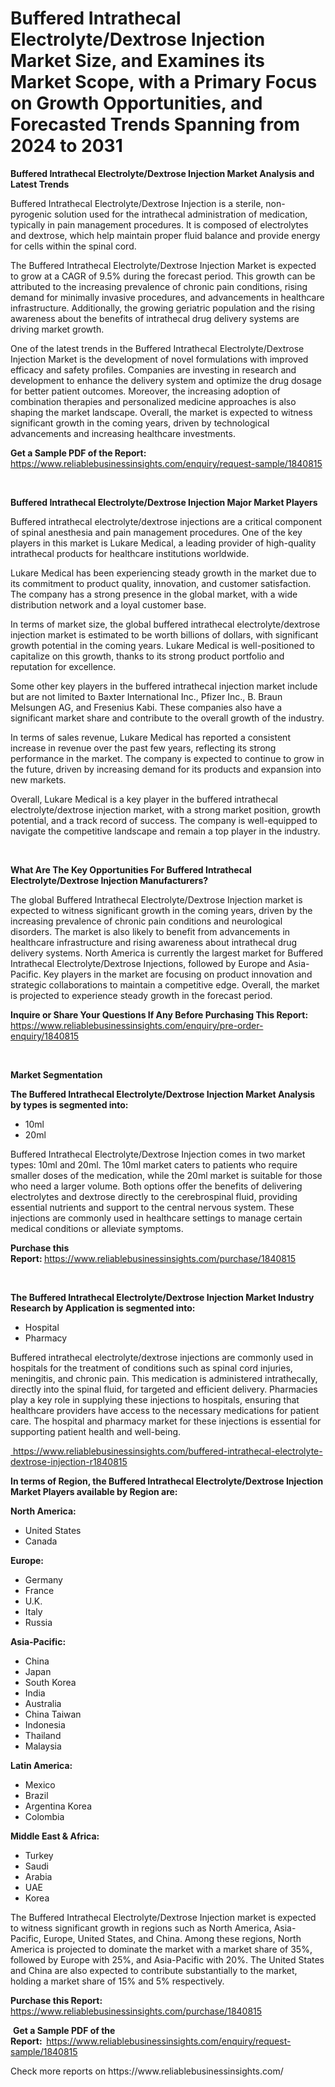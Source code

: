 <p><h1>Buffered Intrathecal Electrolyte/Dextrose Injection Market Size, and Examines its Market Scope, with a Primary Focus on Growth Opportunities, and Forecasted Trends Spanning from 2024 to 2031</h1></p><p><strong>Buffered Intrathecal Electrolyte/Dextrose Injection Market Analysis and Latest Trends</strong></p>
<p><p>Buffered Intrathecal Electrolyte/Dextrose Injection is a sterile, non-pyrogenic solution used for the intrathecal administration of medication, typically in pain management procedures. It is composed of electrolytes and dextrose, which help maintain proper fluid balance and provide energy for cells within the spinal cord.</p><p>The Buffered Intrathecal Electrolyte/Dextrose Injection Market is expected to grow at a CAGR of 9.5% during the forecast period. This growth can be attributed to the increasing prevalence of chronic pain conditions, rising demand for minimally invasive procedures, and advancements in healthcare infrastructure. Additionally, the growing geriatric population and the rising awareness about the benefits of intrathecal drug delivery systems are driving market growth.</p><p>One of the latest trends in the Buffered Intrathecal Electrolyte/Dextrose Injection Market is the development of novel formulations with improved efficacy and safety profiles. Companies are investing in research and development to enhance the delivery system and optimize the drug dosage for better patient outcomes. Moreover, the increasing adoption of combination therapies and personalized medicine approaches is also shaping the market landscape. Overall, the market is expected to witness significant growth in the coming years, driven by technological advancements and increasing healthcare investments.</p></p>
<p><strong>Get a Sample PDF of the Report:&nbsp;</strong> <a href="https://www.reliablebusinessinsights.com/enquiry/request-sample/1840815">https://www.reliablebusinessinsights.com/enquiry/request-sample/1840815</a></p>
<p>&nbsp;</p>
<p><strong>Buffered Intrathecal Electrolyte/Dextrose Injection Major Market Players</strong></p>
<p><p>Buffered intrathecal electrolyte/dextrose injections are a critical component of spinal anesthesia and pain management procedures. One of the key players in this market is Lukare Medical, a leading provider of high-quality intrathecal products for healthcare institutions worldwide.</p><p>Lukare Medical has been experiencing steady growth in the market due to its commitment to product quality, innovation, and customer satisfaction. The company has a strong presence in the global market, with a wide distribution network and a loyal customer base.</p><p>In terms of market size, the global buffered intrathecal electrolyte/dextrose injection market is estimated to be worth billions of dollars, with significant growth potential in the coming years. Lukare Medical is well-positioned to capitalize on this growth, thanks to its strong product portfolio and reputation for excellence.</p><p>Some other key players in the buffered intrathecal injection market include but are not limited to Baxter International Inc., Pfizer Inc., B. Braun Melsungen AG, and Fresenius Kabi. These companies also have a significant market share and contribute to the overall growth of the industry.</p><p>In terms of sales revenue, Lukare Medical has reported a consistent increase in revenue over the past few years, reflecting its strong performance in the market. The company is expected to continue to grow in the future, driven by increasing demand for its products and expansion into new markets.</p><p>Overall, Lukare Medical is a key player in the buffered intrathecal electrolyte/dextrose injection market, with a strong market position, growth potential, and a track record of success. The company is well-equipped to navigate the competitive landscape and remain a top player in the industry.</p></p>
<p>&nbsp;</p>
<p><strong>What Are The Key Opportunities For Buffered Intrathecal Electrolyte/Dextrose Injection Manufacturers?</strong></p>
<p><p>The global Buffered Intrathecal Electrolyte/Dextrose Injection market is expected to witness significant growth in the coming years, driven by the increasing prevalence of chronic pain conditions and neurological disorders. The market is also likely to benefit from advancements in healthcare infrastructure and rising awareness about intrathecal drug delivery systems. North America is currently the largest market for Buffered Intrathecal Electrolyte/Dextrose Injections, followed by Europe and Asia-Pacific. Key players in the market are focusing on product innovation and strategic collaborations to maintain a competitive edge. Overall, the market is projected to experience steady growth in the forecast period.</p></p>
<p><strong>Inquire or Share Your Questions If Any Before Purchasing This Report:</strong> <a href="https://www.reliablebusinessinsights.com/enquiry/pre-order-enquiry/1840815">https://www.reliablebusinessinsights.com/enquiry/pre-order-enquiry/1840815</a></p>
<p>&nbsp;</p>
<p><strong>Market Segmentation</strong></p>
<p><strong>The Buffered Intrathecal Electrolyte/Dextrose Injection Market Analysis by types is segmented into:</strong></p>
<p><ul><li>10ml</li><li>20ml</li></ul></p>
<p><p>Buffered Intrathecal Electrolyte/Dextrose Injection comes in two market types: 10ml and 20ml. The 10ml market caters to patients who require smaller doses of the medication, while the 20ml market is suitable for those who need a larger volume. Both options offer the benefits of delivering electrolytes and dextrose directly to the cerebrospinal fluid, providing essential nutrients and support to the central nervous system. These injections are commonly used in healthcare settings to manage certain medical conditions or alleviate symptoms.</p></p>
<p><strong>Purchase this Report:&nbsp;</strong><a href="https://www.reliablebusinessinsights.com/purchase/1840815">https://www.reliablebusinessinsights.com/purchase/1840815</a></p>
<p>&nbsp;</p>
<p><strong>The Buffered Intrathecal Electrolyte/Dextrose Injection Market Industry Research by Application is segmented into:</strong></p>
<p><ul><li>Hospital</li><li>Pharmacy</li></ul></p>
<p><p>Buffered intrathecal electrolyte/dextrose injections are commonly used in hospitals for the treatment of conditions such as spinal cord injuries, meningitis, and chronic pain. This medication is administered intrathecally, directly into the spinal fluid, for targeted and efficient delivery. Pharmacies play a key role in supplying these injections to hospitals, ensuring that healthcare providers have access to the necessary medications for patient care. The hospital and pharmacy market for these injections is essential for supporting patient health and well-being.</p></p>
<p><a href="https://www.reliablebusinessinsights.com/buffered-intrathecal-electrolyte-dextrose-injection-r1840815">&nbsp;https://www.reliablebusinessinsights.com/buffered-intrathecal-electrolyte-dextrose-injection-r1840815</a></p>
<p><strong>In terms of Region, the Buffered Intrathecal Electrolyte/Dextrose Injection Market Players available by Region are:</strong></p>
<p>
    <p> <strong> North America: </strong>
        <ul>
            <li>United States</li>
            <li>Canada</li>
        </ul>
        </p> 
    <p> <strong> Europe: </strong>
        <ul>
            <li>Germany</li>
            <li>France</li>
            <li>U.K.</li>
            <li>Italy</li>
            <li>Russia</li>
        </ul>
        </p> 
    <p> <strong> Asia-Pacific: </strong>
        <ul>
            <li>China</li>
            <li>Japan</li>
            <li>South Korea</li>
            <li>India</li>
            <li>Australia</li>
            <li>China Taiwan</li>
            <li>Indonesia</li>
            <li>Thailand</li>
            <li>Malaysia</li>
        </ul>
        </p> 
    <p> <strong> Latin America: </strong>
        <ul>
            <li>Mexico</li>
            <li>Brazil</li>
            <li>Argentina Korea</li>
            <li>Colombia</li>
        </ul>
        </p> 
    <p> <strong> Middle East & Africa: </strong>
        <ul>
            <li>Turkey</li>
            <li>Saudi</li>
            <li>Arabia</li>
            <li>UAE</li>
            <li>Korea</li>
        </ul>
    </p>
    </p>
<p><p>The Buffered Intrathecal Electrolyte/Dextrose Injection market is expected to witness significant growth in regions such as North America, Asia-Pacific, Europe, United States, and China. Among these regions, North America is projected to dominate the market with a market share of 35%, followed by Europe with 25%, and Asia-Pacific with 20%. The United States and China are also expected to contribute substantially to the market, holding a market share of 15% and 5% respectively.</p></p>
<p><strong>Purchase this Report: </strong><a href="https://www.reliablebusinessinsights.com/purchase/1840815">https://www.reliablebusinessinsights.com/purchase/1840815</a></p>
<p>&nbsp;<strong>Get a Sample PDF of the Report:&nbsp;&nbsp;</strong><a href="https://www.reliablebusinessinsights.com/enquiry/request-sample/1840815">https://www.reliablebusinessinsights.com/enquiry/request-sample/1840815</a></p>
<p><strong></strong></p>
<p>Check more reports on https://www.reliablebusinessinsights.com/</p>